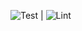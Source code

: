 ![Test](https://img.shields.io/badge/Test-failure-93b023?&style=for-the-badge) | 
      ![Lint](https://img.shields.io/badge/Lint-success-blue?&style=for-the-badge)
